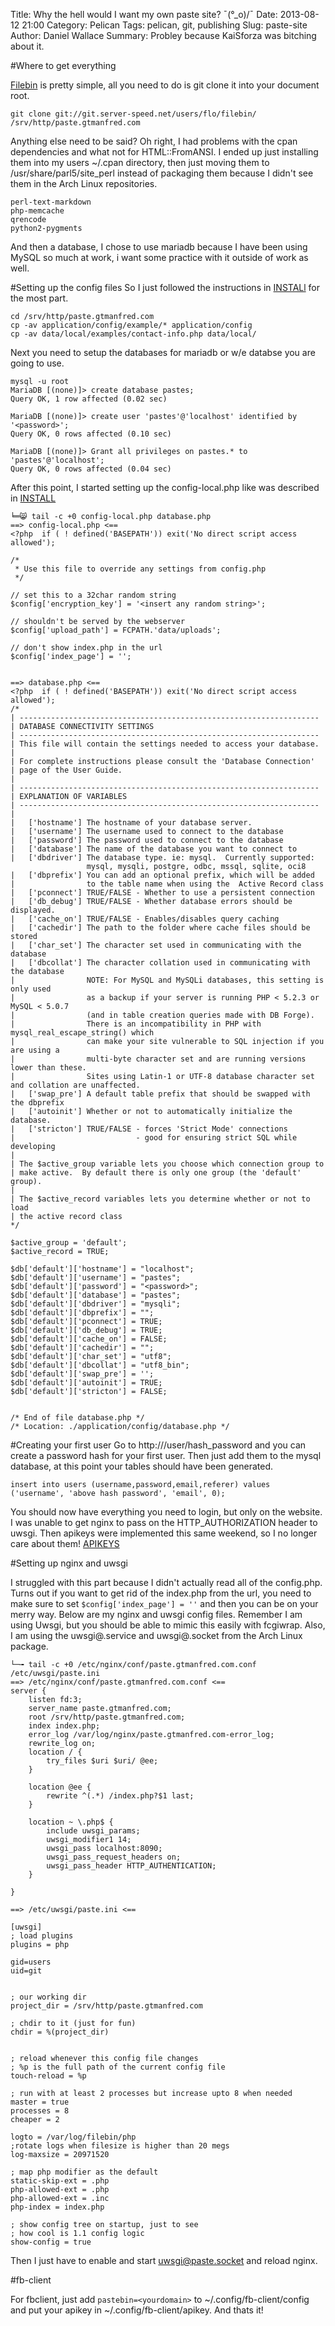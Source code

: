 Title: Why the hell would I want my own paste site? ¯\(°_o)/¯
Date: 2013-08-12 21:00
Category: Pelican
Tags: pelican, git, publishing
Slug: paste-site
Author: Daniel Wallace
Summary:  Probley because KaiSforza was bitching about it.

#Where to get everything

[Filebin](http://git.server-speed.net/users/flo/filebin/) is pretty simple, all you need to do
is git clone it into your document root.

    git clone git://git.server-speed.net/users/flo/filebin/ /srv/http/paste.gtmanfred.com

Anything else need to be said? Oh right, I had problems with the cpan dependencies and what
not for HTML::FromANSI.  I ended up just installing them into my users ~/.cpan directory, then
just moving them to /usr/share/parl5/site_perl instead of packaging them because I didn't see
them in the Arch Linux repositories.

    perl-text-markdown
    php-memcache
    qrencode
    python2-pygments

And then a database, I chose to use mariadb because I have been using MySQL so much at work, i
want some practice with it outside of work as well.

#Setting up the config files
So I just followed the instructions in
[INSTALl](http://git.server-speed.net/users/flo/filebin/tree/INSTALL) for the most part.

    cd /srv/http/paste.gtmanfred.com
    cp -av application/config/example/* application/config
    cp -av data/local/examples/contact-info.php data/local/

Next you need to setup the databases for mariadb or w/e databse you are going to use.

    mysql -u root
    MariaDB [(none)]> create database pastes;
    Query OK, 1 row affected (0.02 sec)
    
    MariaDB [(none)]> create user 'pastes'@'localhost' identified by '<password>';
    Query OK, 0 rows affected (0.10 sec)
    
    MariaDB [(none)]> Grant all privileges on pastes.* to 'pastes'@'localhost';
    Query OK, 0 rows affected (0.04 sec)

After this point, I started setting up the config-local.php like was described in
[INSTALL](http://git.server-speed.net/users/flo/filebin/tree/INSTALL)

    ╘═😸 tail -c +0 config-local.php database.php
    ==> config-local.php <==
    <?php  if ( ! defined('BASEPATH')) exit('No direct script access allowed');

    /*
     * Use this file to override any settings from config.php
     */

    // set this to a 32char random string
    $config['encryption_key'] = '<insert any random string>';

    // shouldn't be served by the webserver
    $config['upload_path'] = FCPATH.'data/uploads';

    // don't show index.php in the url
    $config['index_page'] = '';


    ==> database.php <==
    <?php  if ( ! defined('BASEPATH')) exit('No direct script access allowed');
    /*
    | -------------------------------------------------------------------
    | DATABASE CONNECTIVITY SETTINGS
    | -------------------------------------------------------------------
    | This file will contain the settings needed to access your database.
    |
    | For complete instructions please consult the 'Database Connection'
    | page of the User Guide.
    |
    | -------------------------------------------------------------------
    | EXPLANATION OF VARIABLES
    | -------------------------------------------------------------------
    |
    |	['hostname'] The hostname of your database server.
    |	['username'] The username used to connect to the database
    |	['password'] The password used to connect to the database
    |	['database'] The name of the database you want to connect to
    |	['dbdriver'] The database type. ie: mysql.  Currently supported:
                     mysql, mysqli, postgre, odbc, mssql, sqlite, oci8
    |	['dbprefix'] You can add an optional prefix, which will be added
    |				 to the table name when using the  Active Record class
    |	['pconnect'] TRUE/FALSE - Whether to use a persistent connection
    |	['db_debug'] TRUE/FALSE - Whether database errors should be displayed.
    |	['cache_on'] TRUE/FALSE - Enables/disables query caching
    |	['cachedir'] The path to the folder where cache files should be stored
    |	['char_set'] The character set used in communicating with the database
    |	['dbcollat'] The character collation used in communicating with the database
    |				 NOTE: For MySQL and MySQLi databases, this setting is only used
    | 				 as a backup if your server is running PHP < 5.2.3 or MySQL < 5.0.7
    |				 (and in table creation queries made with DB Forge).
    | 				 There is an incompatibility in PHP with mysql_real_escape_string() which
    | 				 can make your site vulnerable to SQL injection if you are using a
    | 				 multi-byte character set and are running versions lower than these.
    | 				 Sites using Latin-1 or UTF-8 database character set and collation are unaffected.
    |	['swap_pre'] A default table prefix that should be swapped with the dbprefix
    |	['autoinit'] Whether or not to automatically initialize the database.
    |	['stricton'] TRUE/FALSE - forces 'Strict Mode' connections
    |							- good for ensuring strict SQL while developing
    |
    | The $active_group variable lets you choose which connection group to
    | make active.  By default there is only one group (the 'default' group).
    |
    | The $active_record variables lets you determine whether or not to load
    | the active record class
    */

    $active_group = 'default';
    $active_record = TRUE;

    $db['default']['hostname'] = "localhost";
    $db['default']['username'] = "pastes";
    $db['default']['password'] = "<password>";
    $db['default']['database'] = "pastes";
    $db['default']['dbdriver'] = "mysqli";
    $db['default']['dbprefix'] = "";
    $db['default']['pconnect'] = TRUE;
    $db['default']['db_debug'] = TRUE;
    $db['default']['cache_on'] = FALSE;
    $db['default']['cachedir'] = "";
    $db['default']['char_set'] = "utf8";
    $db['default']['dbcollat'] = "utf8_bin";
    $db['default']['swap_pre'] = '';
    $db['default']['autoinit'] = TRUE;
    $db['default']['stricton'] = FALSE;


    /* End of file database.php */
    /* Location: ./application/config/database.php */

#Creating your first user
Go to http://<domain>/user/hash_password and you can create a password hash for your first
user. Then just add them to the mysql database, at this point your tables should have been
generated.

    insert into users (username,password,email,referer) values ('username', 'above hash password', 'email', 0);

You should now have everything you need to login, but only on the website. I was unable to get
nginx to pass on the HTTP_AUTHORIZATION header to uwsgi.  Then apikeys were implemented this
same weekend, so I no longer care about them!  [APIKEYS](http://paste.gtmanfred.com/user/apikeys)

#Setting up nginx and uwsgi

I struggled with this part because I didn't actually read all of the config.php.  Turns out if
you want to get rid of the index.php from the url, you need to make sure to set
`$config['index_page'] = ''` and then you can be on your merry way. Below are my nginx and
uwsgi config files.  Remember I am using Uwsgi, but you should be able to mimic this easily
with fcgiwrap.  Also, I am using the uwsgi@.service and uwsgi@.socket from the Arch Linux
package.

    └─╼ tail -c +0 /etc/nginx/conf/paste.gtmanfred.com.conf /etc/uwsgi/paste.ini
    ==> /etc/nginx/conf/paste.gtmanfred.com.conf <==
    server {
        listen fd:3;
        server_name paste.gtmanfred.com;
        root /srv/http/paste.gtmanfred.com;
        index index.php;
        error_log /var/log/nginx/paste.gtmanfred.com-error_log;
        rewrite_log on;
        location / {
            try_files $uri $uri/ @ee;
        }

        location @ee {
            rewrite ^(.*) /index.php?$1 last;
        }

        location ~ \.php$ {
            include uwsgi_params;
            uwsgi_modifier1 14;
            uwsgi_pass localhost:8090;
            uwsgi_pass_request_headers on;
            uwsgi_pass_header HTTP_AUTHENTICATION;
        }

    }

    ==> /etc/uwsgi/paste.ini <==

    [uwsgi]
    ; load plugins
    plugins = php

    gid=users
    uid=git


    ; our working dir
    project_dir = /srv/http/paste.gtmanfred.com

    ; chdir to it (just for fun)
    chdir = %(project_dir)
        

    ; reload whenever this config file changes
    ; %p is the full path of the current config file
    touch-reload = %p

    ; run with at least 2 processes but increase upto 8 when needed
    master = true
    processes = 8
    cheaper = 2

    logto = /var/log/filebin/php
    ;rotate logs when filesize is higher than 20 megs
    log-maxsize = 20971520

    ; map php modifier as the default
    static-skip-ext = .php
    php-allowed-ext = .php
    php-allowed-ext = .inc
    php-index = index.php

    ; show config tree on startup, just to see
    ; how cool is 1.1 config logic
    show-config = true

Then I just have to enable and start uwsgi@paste.socket and reload nginx.

#fb-client

For fbclient, just add `pastebin=<yourdomain>` to ~/.config/fb-client/config and put your
apikey in ~/.config/fb-client/apikey.  And thats it!
